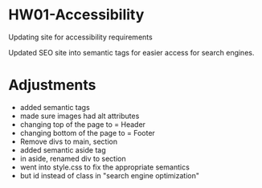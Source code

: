# HW01-Accessibility
Updating site for accessibility requirements 

Updated SEO site into semantic tags for easier access for search engines.

# Adjustments
- added semantic tags
- made sure images had alt attributes
- changing top of the page to = Header
- changing bottom of the page to = Footer
- Remove divs to main, section
- added semantic aside tag
- in aside, renamed div to section
- went into style.css to fix the appropriate semantics
- but id instead of class in "search engine optimization"